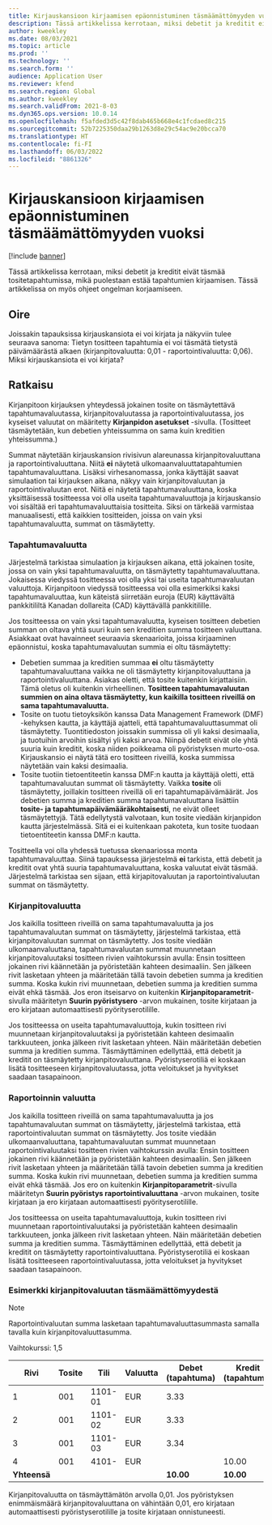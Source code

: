 ```yaml
---
title: Kirjauskansioon kirjaamisen epäonnistuminen täsmäämättömyyden vuoksi
description: Tässä artikkelissa kerrotaan, miksi debetit ja kreditit eivät täsmää tositetapahtumissa, mikä puolestaan estää tapahtumien kirjaamisen. Tässä artikkelissa on myös ohjeet ongelman korjaamiseen.
author: kweekley
ms.date: 08/03/2021
ms.topic: article
ms.prod: ''
ms.technology: ''
ms.search.form: ''
audience: Application User
ms.reviewer: kfend
ms.search.region: Global
ms.author: kweekley
ms.search.validFrom: 2021-8-03
ms.dyn365.ops.version: 10.0.14
ms.openlocfilehash: f5afded3d5c42f8dab465b668e4c1fcdaed8c215
ms.sourcegitcommit: 52b7225350daa29b1263d8e29c54ac9e20bcca70
ms.translationtype: HT
ms.contentlocale: fi-FI
ms.lasthandoff: 06/03/2022
ms.locfileid: "8861326"
---
```

# <a name="journal-posting-failure-because-of-imbalance"></a>Kirjauskansioon kirjaamisen epäonnistuminen täsmäämättömyyden vuoksi

[!include [banner](../includes/banner.md)]

Tässä artikkelissa kerrotaan, miksi debetit ja kreditit eivät täsmää tositetapahtumissa, mikä puolestaan estää tapahtumien kirjaamisen. Tässä artikkelissa on myös ohjeet ongelman korjaamiseen.

## <a name="symptom"></a>Oire

Joissakin tapauksissa kirjauskansiota ei voi kirjata ja näkyviin tulee seuraava sanoma: Tietyn tositteen tapahtumia ei voi täsmätä tietystä päivämäärästä alkaen (kirjanpitovaluutta: 0,01 - raportointivaluutta: 0,06). Miksi kirjauskansiota ei voi kirjata?

## <a name="resolution"></a>Ratkaisu

Kirjanpitoon kirjauksen yhteydessä jokainen tosite on täsmäytettävä tapahtumavaluutassa, kirjanpitovaluutassa ja raportointivaluutassa, jos kyseiset valuutat on määritetty **Kirjanpidon asetukset** -sivulla. (Tositteet täsmäytetään, kun debetien yhteissumma on sama kuin kreditien yhteissumma.)

Summat näytetään kirjauskansion rivisivun alareunassa kirjanpitovaluuttana ja raportointivaluuttana. Niitä **ei** näytetä ulkomaanvaluuttatapahtumien tapahtumavaluuttana. Lisäksi virhesanomassa, jonka käyttäjät saavat simulaation tai kirjauksen aikana, näkyy vain kirjanpitovaluutan ja raportointivaluutan erot. Niitä ei näytetä tapahtumavaluuttana, koska yksittäisessä tositteessa voi olla useita tapahtumavaluuttoja ja kirjauskansio voi sisältää eri tapahtumavaluuttaisia tositteita. Siksi on tärkeää varmistaa manuaalisesti, että kaikkien tositteiden, joissa on vain yksi tapahtumavaluutta, summat on täsmäytetty.

### <a name="transaction-currency"></a>Tapahtumavaluutta

Järjestelmä tarkistaa simulaation ja kirjauksen aikana, että jokainen tosite, jossa on vain yksi tapahtumavaluutta, on täsmäytetty tapahtumavaluuttana. Jokaisessa viedyssä tositteessa voi olla yksi tai useita tapahtumavaluutan valuuttoja. Kirjanpitoon viedyssä tositteessa voi olla esimerkiksi kaksi tapahtumavaluuttaa, kun käteistä siirretään euroja (EUR) käyttävältä pankkitililtä Kanadan dollareita (CAD) käyttävällä pankkitilille.

Jos tositteessa on vain yksi tapahtumavaluutta, kyseisen tositteen debetien summan on oltava yhtä suuri kuin sen kreditien summa tositteen valuuttana. Asiakkaat ovat havainneet seuraavia skenaarioita, joissa kirjaaminen epäonnistui, koska tapahtumavaluutan summia ei oltu täsmäytetty:

- Debetien summaa ja kreditien summaa **ei** oltu täsmäytetty tapahtumavaluuttana vaikka ne oli täsmäytetty kirjanpitovaluuttana ja raportointivaluuttana. Asiakas oletti, että tosite kuitenkin kirjattaisiin. Tämä oletus oli kuitenkin virheellinen. **Tositteen tapahtumavaluutan summien on aina oltava täsmäytetty, kun kaikilla tositteen riveillä on sama tapahtumavaluutta.**
- Tosite on tuotu tietoyksikön kanssa Data Management Framework (DMF) -kehyksen kautta, ja käyttäjä ajatteli, että tapahtumavaluuttasummat oli täsmäytetty. Tuontitiedoston joissakin summissa oli yli kaksi desimaalia, ja tuotuihin arvoihin sisältyi yli kaksi arvoa. Niinpä debetit eivät ole yhtä suuria kuin kreditit, koska niiden poikkeama oli pyöristyksen murto-osa. Kirjauskansio ei näytä tätä ero tositteen riveillä, koska summissa näytetään vain kaksi desimaalia.
- Tosite tuotiin tietoentiteetin kanssa DMF:n kautta ja käyttäjä oletti, että tapahtumavaluutan summat oli täsmäytetty. Vaikka **tosite** oli täsmäytetty, joillakin tositteen riveillä oli eri tapahtumapäivämäärät. Jos debetien summa ja kreditien summa tapahtumavaluuttana lisättiin **tosite- ja tapahtumapäivämääräkohtaisesti**, ne eivät olleet täsmäytettyjä. Tätä edellytystä valvotaan, kun tosite viedään kirjanpidon kautta järjestelmässä. Sitä ei ei kuitenkaan pakoteta, kun tosite tuodaan tietoentiteetin kanssa DMF:n kautta.

Tositteella voi olla yhdessä tuetussa skenaariossa monta tapahtumavaluuttaa. Siinä tapauksessa järjestelmä **ei** tarkista, että debetit ja kreditit ovat yhtä suuria tapahtumavaluuttana, koska valuutat eivät täsmää. Järjestelmä tarkistaa sen sijaan, että kirjapitovaluutan ja raportointivaluutan summat on täsmäytetty.

### <a name="accounting-currency"></a>Kirjanpitovaluutta

Jos kaikilla tositteen riveillä on sama tapahtumavaluutta ja jos tapahtumavaluutan summat on täsmäytetty, järjestelmä tarkistaa, että kirjanpitovaluutan summat on täsmäytetty. Jos tosite viedään ulkomaanvaluuttana, tapahtumavaluutan summat muunnetaan kirjanpitovaluutaksi tositteen rivien vaihtokurssin avulla: Ensin tositteen jokainen rivi käännetään ja pyöristetään kahteen desimaaliin. Sen jälkeen rivit lasketaan yhteen ja määritetään tällä tavoin debetien summa ja kreditien summa. Koska kukin rivi muunnetaan, debetien summa ja kreditien summa eivät ehkä täsmää. Jos eron itseisarvo on kuitenkin **Kirjanpitoparametrit**-sivulla määritetyn **Suurin pyöristysero** -arvon mukainen, tosite kirjataan ja ero kirjataan automaattisesti pyörityserotilille.

Jos tositteessa on useita tapahtumavaluuttoja, kukin tositteen rivi muunnetaan kirjanpitovaluutaksi ja pyöristetään kahteen desimaalin tarkkuuteen, jonka jälkeen rivit lasketaan yhteen. Näin määritetään debetien summa ja kreditien summa. Täsmäyttäminen edellyttää, että debetit ja kreditit on täsmäytetty kirjanpitovaluuttana.  Pyöristyserotiliä ei koskaan lisätä tositteeseen kirjanpitovaluutassa, jotta veloitukset ja hyvitykset saadaan tasapainoon. 

### <a name="reporting-currency"></a>Raportoinnin valuutta

Jos kaikilla tositteen riveillä on sama tapahtumavaluutta ja jos tapahtumavaluutan summat on täsmäytetty, järjestelmä tarkistaa, että raportointivaluutan summat on täsmäytetty. Jos tosite viedään ulkomaanvaluuttana, tapahtumavaluutan summat muunnetaan raportointivaluutaksi tositteen rivien vaihtokurssin avulla: Ensin tositteen jokainen rivi käännetään ja pyöristetään kahteen desimaaliin. Sen jälkeen rivit lasketaan yhteen ja määritetään tällä tavoin debetien summa ja kreditien summa. Koska kukin rivi muunnetaan, debetien summa ja kreditien summa eivät ehkä täsmää. Jos ero on kuitenkin **Kirjanpitoparametrit**-sivulla määritetyn **Suurin pyöristys raportointivaluuttana** -arvon mukainen, tosite kirjataan ja ero kirjataan automaattisesti pyörityserotilille.

Jos tositteessa on useita tapahtumavaluuttoja, kukin tositteen rivi muunnetaan raportointivaluutaksi ja pyöristetään kahteen desimaalin tarkkuuteen, jonka jälkeen rivit lasketaan yhteen. Näin määritetään debetien summa ja kreditien summa. Täsmäyttäminen edellyttää, että debetit ja kreditit on täsmäytetty raportointivaluuttana.  Pyöristyserotiliä ei koskaan lisätä tositteeseen raportointivaluutassa, jotta veloitukset ja hyvitykset saadaan tasapainoon.

### <a name="example-for-an-accounting-currency-imbalance"></a>Esimerkki kirjanpitovaluutan täsmäämättömyydestä

> [!NOTE]
> Raportointivaluutan summa lasketaan tapahtumavaluuttasummasta samalla tavalla kuin kirjanpitovaluuttasumma.

Vaihtokurssi: 1,5

| Rivi | Tosite | Tili | Valuutta | Debet (tapahtuma) | Kredit (tapahtuma) | Debet (kirjanpito) | Kredit (kirjanpito) |
|---|---|---|---|---|---|---|---|
| 1 | 001 | 1101-01 | EUR | 3.33 | | 5,00 (4,995) | |
| 2 | 001 | 1101-02 | EUR | 3.33 | | 5,00 (4,995) | |
| 3 | 001 | 1101-03 | EUR | 3.34 | | 5.01 | |
| 4 | 001 | 4101- | EUR | | 10.00 | | 15.00 |
| **Yhteensä** | | | | **10.00** | **10.00** | **15.01** | **15.00** |

Kirjanpitovaluutta on täsmäyttämätön arvolla 0,01. Jos pyöristyksen enimmäismäärä kirjanpitovaluuttana on vähintään 0,01, ero kirjataan automaattisesti pyöristyserotilille ja tosite kirjataan onnistuneesti.
